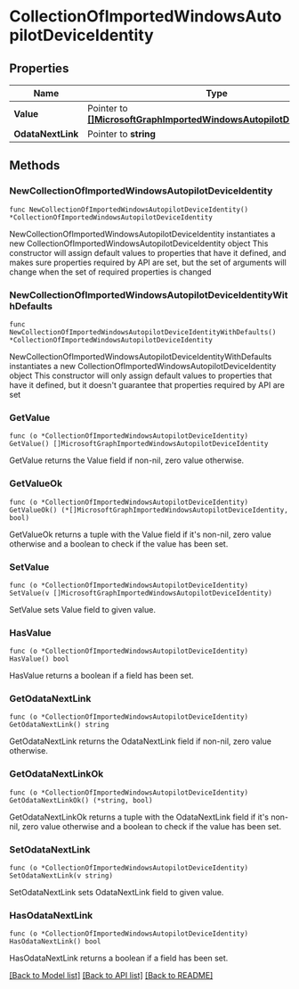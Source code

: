 # CollectionOfImportedWindowsAutopilotDeviceIdentity

## Properties

Name | Type | Description | Notes
------------ | ------------- | ------------- | -------------
**Value** | Pointer to [**[]MicrosoftGraphImportedWindowsAutopilotDeviceIdentity**](MicrosoftGraphImportedWindowsAutopilotDeviceIdentity.md) |  | [optional] 
**OdataNextLink** | Pointer to **string** |  | [optional] 

## Methods

### NewCollectionOfImportedWindowsAutopilotDeviceIdentity

`func NewCollectionOfImportedWindowsAutopilotDeviceIdentity() *CollectionOfImportedWindowsAutopilotDeviceIdentity`

NewCollectionOfImportedWindowsAutopilotDeviceIdentity instantiates a new CollectionOfImportedWindowsAutopilotDeviceIdentity object
This constructor will assign default values to properties that have it defined,
and makes sure properties required by API are set, but the set of arguments
will change when the set of required properties is changed

### NewCollectionOfImportedWindowsAutopilotDeviceIdentityWithDefaults

`func NewCollectionOfImportedWindowsAutopilotDeviceIdentityWithDefaults() *CollectionOfImportedWindowsAutopilotDeviceIdentity`

NewCollectionOfImportedWindowsAutopilotDeviceIdentityWithDefaults instantiates a new CollectionOfImportedWindowsAutopilotDeviceIdentity object
This constructor will only assign default values to properties that have it defined,
but it doesn't guarantee that properties required by API are set

### GetValue

`func (o *CollectionOfImportedWindowsAutopilotDeviceIdentity) GetValue() []MicrosoftGraphImportedWindowsAutopilotDeviceIdentity`

GetValue returns the Value field if non-nil, zero value otherwise.

### GetValueOk

`func (o *CollectionOfImportedWindowsAutopilotDeviceIdentity) GetValueOk() (*[]MicrosoftGraphImportedWindowsAutopilotDeviceIdentity, bool)`

GetValueOk returns a tuple with the Value field if it's non-nil, zero value otherwise
and a boolean to check if the value has been set.

### SetValue

`func (o *CollectionOfImportedWindowsAutopilotDeviceIdentity) SetValue(v []MicrosoftGraphImportedWindowsAutopilotDeviceIdentity)`

SetValue sets Value field to given value.

### HasValue

`func (o *CollectionOfImportedWindowsAutopilotDeviceIdentity) HasValue() bool`

HasValue returns a boolean if a field has been set.

### GetOdataNextLink

`func (o *CollectionOfImportedWindowsAutopilotDeviceIdentity) GetOdataNextLink() string`

GetOdataNextLink returns the OdataNextLink field if non-nil, zero value otherwise.

### GetOdataNextLinkOk

`func (o *CollectionOfImportedWindowsAutopilotDeviceIdentity) GetOdataNextLinkOk() (*string, bool)`

GetOdataNextLinkOk returns a tuple with the OdataNextLink field if it's non-nil, zero value otherwise
and a boolean to check if the value has been set.

### SetOdataNextLink

`func (o *CollectionOfImportedWindowsAutopilotDeviceIdentity) SetOdataNextLink(v string)`

SetOdataNextLink sets OdataNextLink field to given value.

### HasOdataNextLink

`func (o *CollectionOfImportedWindowsAutopilotDeviceIdentity) HasOdataNextLink() bool`

HasOdataNextLink returns a boolean if a field has been set.


[[Back to Model list]](../README.md#documentation-for-models) [[Back to API list]](../README.md#documentation-for-api-endpoints) [[Back to README]](../README.md)


